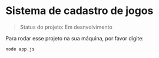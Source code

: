 # Sistema de cadastro de jogos

> Status do projeto: Em desnvolvimento

Para rodar esse projeto na sua máquina, por favor digite:

```
node app.js
```
